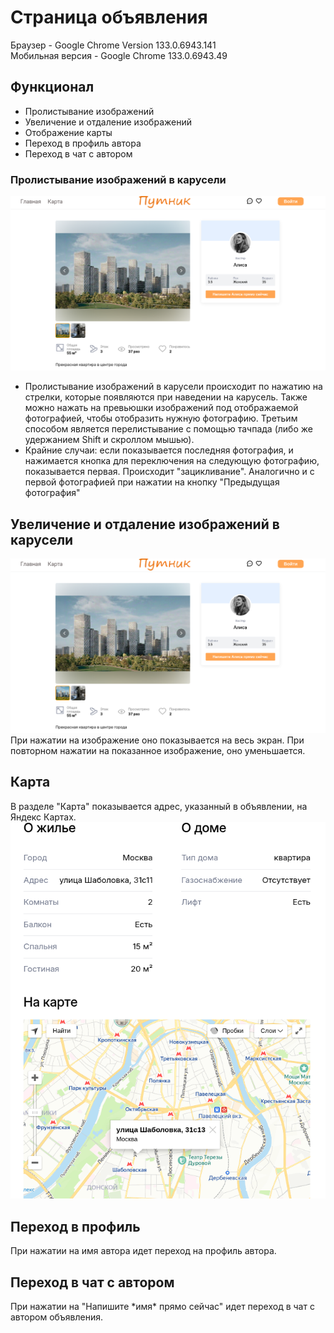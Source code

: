 # Страница объявления

Браузер - Google Chrome Version 133.0.6943.141  
Мобильная версия - Google Chrome 133.0.6943.49

## Функционал

-   Пролистывание изображений
-   Увеличение и отдаление изображений
-   Отображение карты
-   Переход в профиль автора
-   Переход в чат с автором

### Пролистывание изображений в карусели

![Карусель с кнопками](./assets/carousel-controls.png)

-   Пролистывание изображений в карусели происходит по нажатию на стрелки, которые появляются при наведении на карусель. Также можно нажать на превьюшки изображений под отображаемой фотографией, чтобы отобразить нужную фотографию. Третьим способом является перелистывание с помощью тачпада (либо же удержанием Shift и скроллом мышью).
-   Крайние случаи: если показывается последняя фотография, и нажимается кнопка для переключения на следующую фотографию, показывается первая. Происходит "зацикливание". Аналогично и с первой фотографией при нажатии на кнопку "Предыдущая фотография"

## Увеличение и отдаление изображений в карусели

![Карусель с кнопками](./assets/carousel-controls.png)
При нажатии на изображение оно показывается на весь экран. При повторном нажатии на показанное изображение, оно уменьшается.

## Карта

В разделе "Карта" показывается адрес, указанный в объявлении, на Яндекс Картах.
![Карта](./assets/on-map.png)

## Переход в профиль

При нажатии на имя автора идет переход на профиль автора.

## Переход в чат с автором

При нажатии на "Напишите \*имя\* прямо сейчас" идет переход в чат с автором объявления.

